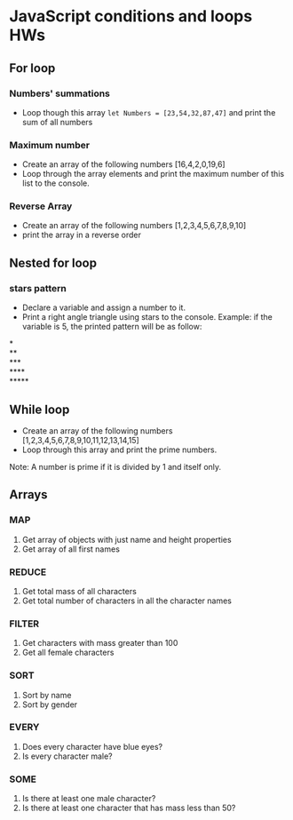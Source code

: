 # JavaScript conditions and loops HWs

## For loop

### Numbers' summations

- Loop though this array `let Numbers = [23,54,32,87,47]` and print the sum of all numbers

### Maximum number

- Create an array of the following numbers [16,4,2,0,19,6]
- Loop through the array elements and print the maximum number of this list to the console.

### Reverse Array

- Create an array of the following numbers [1,2,3,4,5,6,7,8,9,10]
- print the array in a reverse order

## Nested for loop

### stars pattern

- Declare a variable and assign a number to it.
- Print a right angle triangle using stars to the console. Example: if the variable is 5, the printed pattern will be as follow:

\* <br>
\*\* <br> \*** <br>
\*\*** <br>
\*\*\*\*\* <br>

## While loop

- Create an array of the following numbers [1,2,3,4,5,6,7,8,9,10,11,12,13,14,15]
- Loop through this array and print the prime numbers.

Note: A number is prime if it is divided by 1 and itself only.

## Arrays

### MAP

1. Get array of objects with just name and height properties
2. Get array of all first names

### REDUCE

1. Get total mass of all characters
2. Get total number of characters in all the character names

### FILTER

1. Get characters with mass greater than 100
2. Get all female characters

### SORT

1. Sort by name
2. Sort by gender

### EVERY

1. Does every character have blue eyes?
2. Is every character male?

### SOME

1. Is there at least one male character?
2. Is there at least one character that has mass less than 50?
